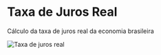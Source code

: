 # Taxa de Juros Real
 Cálculo da taxa de juros real da economia brasileira

![Taxa de juros real](https://github.com/schoulten/juro-real/blob/main/juro-real.jpg?raw=true)
